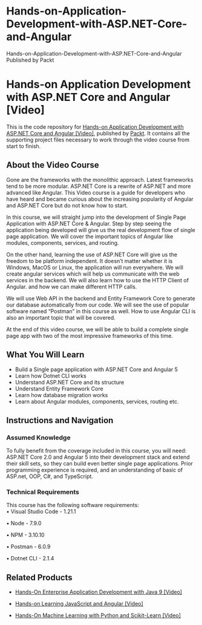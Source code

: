 # Hands-on-Application-Development-with-ASP.NET-Core-and-Angular
Hands-on-Application-Development-with-ASP.NET-Core-and-Angular Published by Packt
# Hands-on Application Development with ASP.NET Core and Angular [Video]
This is the code repository for [Hands-on Application Development with ASP.NET Core and Angular [Video]](https://www.packtpub.com/web-development/hands-application-development-aspnet-core-and-angular-video?utm_source=github&utm_medium=repository&utm_campaign=9781788290449), published by [Packt](https://www.packtpub.com/?utm_source=github). It contains all the supporting project files necessary to work through the video course from start to finish.
## About the Video Course
Gone are the frameworks with the monolithic approach. Latest frameworks tend to be more modular. ASP.NET Core is a rewrite of ASP.NET and more advanced like Angular. This Video course is a guide for developers who have heard and became curious about the increasing popularity of Angular and ASP.NET Core but do not know how to start.

In this course, we will straight jump into the development of Single Page Application with ASP.NET Core & Angular. Step by step seeing the application being developed will give us the real development flow of single page application. We will cover the important topics of Angular like modules, components, services, and routing. 

On the other hand, learning the use of ASP.NET Core will give us the freedom to be platform independent. It doesn’t matter whether it is Windows, MacOS or Linux, the application will run everywhere. We will create angular services which will help us communicate with the web services in the backend. We will also learn how to use the HTTP Client of Angular. and how we can make different HTTP calls. 


We will use Web API in the backend and Entity Framework Core to generate our database automatically from our code. We will see the use of popular software named “Postman” in this course as well. How to use Angular CLI is also an important topic that will be covered.

At the end of this video course, we will be able to build a complete single page app with two of the most impressive frameworks of this time.

<H2>What You Will Learn</H2>
<DIV class=book-info-will-learn-text>
<UL>
<LI>Build a Single page application with ASP.NET Core and Angular 5
<LI>Learn how Dotnet CLI works
<LI>Understand ASP.NET Core and its structure
<LI>Understand Entity Framework Core 
<LI>Learn how database migration works 
<LI>Learn about Angular modules, components, services, routing etc. </LI></UL></DIV>

## Instructions and Navigation
### Assumed Knowledge
To fully benefit from the coverage included in this course, you will need:<br/>
ASP.NET Core 2.0 and Angular 5 into their development stack and extend their skill sets, so they can build even better single page applications. Prior programming experience is required, and an understanding of basic of ASP.net, OOP, C#, and TypeScript.
### Technical Requirements
This course has the following software requirements:<br/>
•	Visual Studio Code - 1.21.1

•	Node - 7.9.0

•	NPM - 3.10.10

•	Postman - 6.0.9

•	Dotnet CLI - 2.1.4


## Related Products
* [Hands-On Enterprise Application Development with Java 9 [Video]](https://www.packtpub.com/application-development/hands-enterprise-application-development-java-9-video?utm_source=github&utm_medium=repository&utm_campaign=9781788832229)

* [Hands-on Learning JavaScript and Angular [Video]](https://www.packtpub.com/web-development/hands-learning-javascript-and-angular-video?utm_source=github&utm_medium=repository&utm_campaign=9781788477970)

* [Hands-On Machine Learning with Python and Scikit-Learn [Video]](https://www.packtpub.com/big-data-and-business-intelligence/hands-machine-learning-python-and-scikit-learn-video?utm_source=github&utm_medium=repository&utm_campaign=9781788991056)

